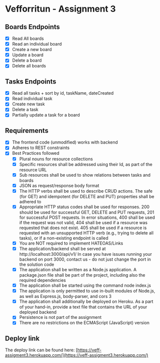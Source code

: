 # Vefforritun - Assignment 3

## Boards Endpoints

- [x] Read All boards
- [x] Read an individual board
- [x] Create a new board
- [x] Update a board
- [x] Delete a board
- [x] Delete all boards

## Tasks Endpoints

- [x] Read all tasks + sort by id, taskName, dateCreated
- [x] Read individual task
- [x] Create new task
- [x] Delete a task
- [x] Partially update a task for a board

## Requirements

- [x] The frontend code (unmodified) works with backend
- [x] Adheres to REST constraints
- [x] Best Practices followed
    - [x] Plural nouns for resource collections
    - [x] Specific resources shall be addressed using their Id, as part of the resource URL
    - [x] Sub resources shall be used to show relations between tasks and boards
    - [x] JSON as request/response body format
    - [x] The HTTP verbs shall be used to describe CRUD actions. The safe (for GET) and idempotent (for DELETE and PUT) properties shall be adhered to
    - [x] Appropriate HTTP status codes shall be used for responses. 200 should be used for successful GET, DELETE and PUT requests, 201 for successful POST requests. In error situations, 400 shall be used if the request was not valid, 404 shall be used if a resource was requested that does not exist. 405 shall be used if a resource is requested with an unsupported HTTP verb (e.g., trying to delete all tasks), or if a non-existing endpoint is called
    - [x] You are NOT required to implement HATEOAS/Links
    - [x] The application/backend shall be served at http://localhost:3000/api/v1/ In case you have issues running your backend on port 3000, contact us - do not just change the port in the solution code
    - [x] The application shall be written as a Node.js application. A package.json file shall be part of the project, including also the required dependencies
    - [x] The application shall be started using the command node index.js
    - [x] The application is only permitted to use in-built modules of Node.js, as well as Express.js, body-parser, and cors 3
    - [x] The application shall additionally be deployed on Heroku. As a part of your hand-in, provide a text file that contains the URL of your deployed backend
    - [x] Persistence is not part of the assignment
    - [x] There are no restrictions on the ECMAScript (JavaScript) version

## Deploy link

The deploy link can be found here: [https://veff-assigment3.herokuapp.com/](https://veff-assigment3.herokuapp.com/)
